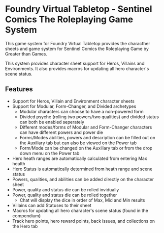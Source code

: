# Foundry Virtual Tabletop - Sentinel Comics The Roleplaying Game System

This game system for Foundry Virtual Tabletop provides the characther sheets and game system for Sentinel Comics the Roleplaying Game by Greater than Games.

This system provides character sheet support for Heros, Villains and Environments. It also provides macros for updating all hero character's scene status.

## Features

- Support for Heros, Villain and Environment character sheets
- Support for Modular, Form-Changer, and Divided archetypes
    - Modular characters can choose to have a non-powered form
    - Divided psyche (rolling two powers/two qualities) and divided status can both be enabled seperately
    - Different modes/forms of Modular and Form-Changer characters can have different powers and power die
    - Forms/Modes abilities, powers and description can be filled out on the Auxiliary tab but can also be viewed on the Power tab
    - Form/Mode can be changed on the Auxiliary tab or from the drop down menu on the Power tab
- Hero heath ranges are automatically calculated from entering Max health
- Hero Status is automatically determined from heath range and scene status
- Powers, qualities, and abilities can be added directly on the character sheet
- Power, quality and status die can be rolled invidually
- Power, quality and status die can be rolled together
    - Chat will display the dice in order of Max, Mid and Min results
- Villains can add Statuses to their sheet
- Macros for updating all hero character's scene status (found in the compendium)
- Track hero points, hero reward points, back issues, and collections on the Hero tab